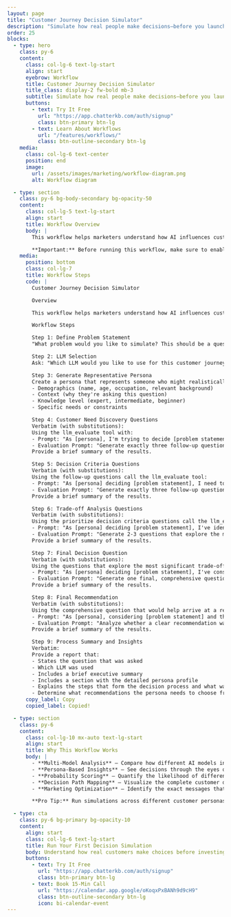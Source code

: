 ```yaml
---
layout: page
title: "Customer Journey Decision Simulator"
description: "Simulate how real people make decisions—before you launch your campaign"
order: 25
blocks:
  - type: hero
    class: py-6
    content:
      class: col-lg-6 text-lg-start
      align: start
      eyebrow: Workflow
      title: Customer Journey Decision Simulator
      title_class: display-2 fw-bold mb-3
      subtitle: Simulate how real people make decisions—before you launch your campaign.
      buttons:
        - text: Try It Free
          url: "https://app.chatterkb.com/auth/signup"
          class: btn-primary btn-lg
        - text: Learn About Workflows
          url: "/features/workflows/"
          class: btn-outline-secondary btn-lg
    media:
      class: col-lg-6 text-center
      position: end
      image:
        url: /assets/images/marketing/workflow-diagram.png
        alt: Workflow diagram

  - type: section
    class: py-6 bg-body-secondary bg-opacity-50
    content:
      class: col-lg-5 text-lg-start
      align: start
      title: Workflow Overview
      body: |
        This workflow helps marketers understand how AI influences customer decision-making from initial curiosity to final purchase. By creating realistic buyer personas and mapping their decision journey, you can identify the key questions, concerns, and trade-offs that drive purchasing decisions. This insight helps optimize messaging, content strategy, and sales processes to better guide prospects through their buying journey.

        **Important:** Before running this workflow, make sure to enable the LLM Evaluate tool in your knowledge base settings.
    media:
      position: bottom
      class: col-lg-7
      title: Workflow Steps
      code: |
        Customer Journey Decision Simulator

        Overview

        This workflow helps marketers understand how AI influences customer decision-making from initial curiosity to final purchase. By creating realistic buyer personas and mapping their decision journey, you can identify the key questions, concerns, and trade-offs that drive purchasing decisions. This insight helps optimize messaging, content strategy, and sales processes to better guide prospects through their buying journey.

        Workflow Steps

        Step 1: Define Problem Statement
        "What problem would you like to simulate? This should be a question where multiple valid approaches exist, such as 'Should I drink Coke or Pepsi?' or 'Should my small business focus on Instagram or TikTok for social media marketing?'"

        Step 2: LLM Selection
        Ask: "Which LLM would you like to use for this customer journey?"

        Step 3: Generate Representative Persona
        Create a persona that represents someone who might realistically ask this question:
        - Demographics (name, age, occupation, relevant background)
        - Context (why they're asking this question)
        - Knowledge level (expert, intermediate, beginner)
        - Specific needs or constraints

        Step 4: Customer Need Discovery Questions
        Verbatim (with substitutions):
        Using the llm_evaluate tool with:
        - Prompt: "As [persona], I'm trying to decide [problem statement]. What are the most important questions I should ask myself to better understand this decision?"
        - Evaluation Prompt: "Generate exactly three follow-up questions that would help [persona] better understand their specific needs and context for deciding [problem statement]. These questions should be open-ended, neutral, and focus on gathering essential information about their situation. Format your response as a numbered list of exactly three questions."
        Provide a brief summary of the results.

        Step 5: Decision Criteria Questions
        Verbatim (with substitutions):
        Using the follow-up questions call the llm_evaluate tool:
        - Prompt: "As [persona] deciding [problem statement], I need to consider these questions: [insert 3 problem understanding questions]. What criteria should I prioritize in making this decision?"
        - Evaluation Prompt: "Generate exactly three follow-up questions that would help [persona] prioritize decision criteria for [problem statement]. These questions should help them rank what factors matter most in their specific situation. Format your response as a numbered list of exactly three questions."
        Provide a brief summary of the results.

        Step 6: Trade-off Analysis Questions
        Verbatim (with substitutions):
        Using the prioritize decision criteria questions call the llm_evaluate tool:
        - Prompt: "As [persona] deciding [problem statement], I've identified these key criteria: [summarize criteria from previous step]. What trade-offs should I consider between these criteria?"
        - Evaluation Prompt: "Generate 2-3 questions that explore the most significant trade-offs [persona] might face when weighing different criteria for [problem statement]. These questions should highlight potential tensions between competing priorities. Format your response as a numbered list."
        Provide a brief summary of the results.

        Step 7: Final Decision Question
        Verbatim (with substitutions):
        Using the questions that explore the most significant trade-offs call the llm_evaluate tool:
        - Prompt: "As [persona] deciding [problem statement], I've considered these trade-offs: [summarize trade-offs from previous step]. What final question should I ask myself before making a decision?"
        - Evaluation Prompt: "Generate one final, comprehensive question that would help [persona] arrive at a recommendation for [problem statement]. This question should integrate their understanding of the problem, prioritized criteria, and trade-offs. Format your response as a single question."
        Provide a brief summary of the results.

        Step 8: Final Recommendation
        Verbatim (with substitutions):
        Using the comprehensive question that would help arrive at a recommendation call the llm_evaluate tool:
        - Prompt: "As [persona], considering [problem statement] and this final question: [insert final question], what would you recommend?"
        - Evaluation Prompt: "Analyze whether a clear recommendation was provided for [persona]'s [problem statement]. Identify if the response: 1) Makes a definitive recommendation, 2) Suggests multiple options with conditions, or 3) Avoids making a recommendation. Also note any hedging language or qualifiers used. Format your evaluation with clear section headings."
        Provide a brief summary of the results.

        Step 9: Process Summary and Insights
        Verbatim:
        Provide a report that:
        - States the question that was asked
        - Which LLM was used
        - Includes a brief executive summary
        - Includes a section with the detailed persona profile
        - Explains the steps that form the decision process and what was considered
        - Determine what recommendations the persona needs to choose from and assign a probability score that provides insight into which would likely be chosen (displayed as a list).
      copy_label: Copy
      copied_label: Copied!

  - type: section
    class: py-6
    content:
      class: col-lg-10 mx-auto text-lg-start
      align: start
      title: Why This Workflow Works
      body: |
        - **Multi-Model Analysis** — Compare how different AI models interpret the same customer journey
        - **Persona-Based Insights** — See decisions through the eyes of your target customers
        - **Probability Scoring** — Quantify the likelihood of different customer choices
        - **Decision Path Mapping** — Visualize the complete customer decision journey
        - **Marketing Optimization** — Identify the exact messages that influence decisions

        **Pro Tip:** Run simulations across different customer personas to identify which segments are most influenced by specific messaging approaches.

  - type: cta
    class: py-6 bg-primary bg-opacity-10
    content:
      align: start
      class: col-lg-6 text-lg-start
      title: Run Your First Decision Simulation
      body: Understand how real customers make choices before investing in your next campaign. ChatterKB's Decision Simulator helps you predict customer behavior across different segments and scenarios.
      buttons:
        - text: Try It Free
          url: "https://app.chatterkb.com/auth/signup"
          class: btn-primary btn-lg
        - text: Book 15-Min Call
          url: "https://calendar.app.google/oKoqxPxBANh9d9cH9"
          class: btn-outline-secondary btn-lg
          icon: bi-calendar-event
---
```

